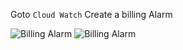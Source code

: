 Goto `Cloud Watch`
Create a billing Alarm 

![Billing Alarm](https://github.com/jawad1989/aws-solution-architect/blob/master/IAM%26S3/images/1%20-%20Billing%20Alaram.PNG)
![Billing Alarm](https://github.com/jawad1989/aws-solution-architect/blob/master/IAM%26S3/images/2%20-%20Billing%20Alaram.PNG)
